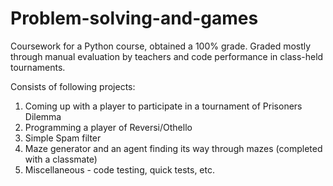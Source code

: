 # Problem-solving-and-games
Coursework for a Python course, obtained a 100% grade. Graded mostly through manual evaluation by teachers and code performance in
class-held tournaments.

Consists of following projects:

1. Coming up with a player to participate in a tournament of Prisoners Dilemma
2. Programming a player of Reversi/Othello
3. Simple Spam filter
4. Maze generator and an agent finding its way through mazes (completed with a classmate)
5. Miscellaneous - code testing, quick tests, etc.
